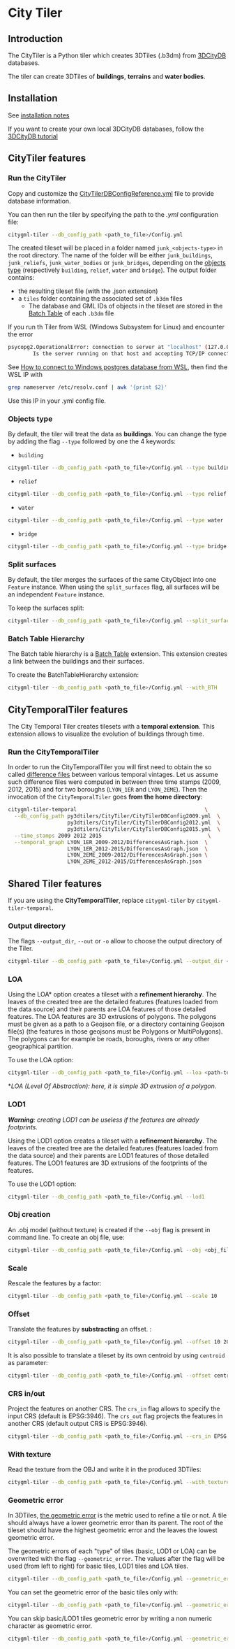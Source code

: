 # City Tiler

## Introduction

The CityTiler is a Python tiler which creates 3DTiles (.b3dm) from [3DCityDB](https://www.3dcitydb.org/3dcitydb/) databases.

The tiler can create 3DTiles of __buildings__, __terrains__ and __water bodies__.

## Installation

See [installation notes](https://github.com/VCityTeam/py3dtilers/blob/master/README.md)

If you want to create your own local 3DCityDB databases, follow the [3DCityDB tutorial](https://github.com/VCityTeam/UD-SV/blob/master/ImplementationKnowHow/PostgreSQL_for_cityGML.md)

## CityTiler features

### Run the CityTiler

Copy and customize the [CityTilerDBConfigReference.yml](CityTilerDBConfigReference.yml) file to provide database information.

You can then run the tiler by specifying the path to the _.yml_ configuration file:

```bash
citygml-tiler --db_config_path <path_to_file>/Config.yml
```

The created tileset will be placed in a folder named `junk_<objects-type>` in the root directory. The name of the folder will be either `junk_buildings`, `junk_reliefs`, `junk_water_bodies` or `junk_bridges`, depending on the [objects type](#objects-type) (respectively `building`, `relief`, `water` and `bridge`).
The output folder contains:

* the resulting tileset file (with the .json extension)
* a `tiles` folder containing the associated set of `.b3dm` files
  * The database and GML IDs of objects in the tileset are stored in the [Batch Table](https://github.com/CesiumGS/3d-tiles/blob/main/specification/TileFormats/BatchTable/README.md) of each `.b3dm` file

If you run th Tiler from WSL (Windows Subsystem for Linux) and encounter the error

```bash
psycopg2.OperationalError: connection to server at "localhost" (127.0.0.1), port 5432 failed: Connection refused
        Is the server running on that host and accepting TCP/IP connections?
```

See [How to connect to Windows postgres database from WSL](https://stackoverflow.com/a/67596486), then find the WSL IP with

```bash
grep nameserver /etc/resolv.conf | awk '{print $2}'
```

Use this IP in your .yml config file.

### Objects type

By default, the tiler will treat the data as __buildings__. You can change the type by adding the flag `--type` followed by one the 4 keywords:

* `building`

```bash
citygml-tiler --db_config_path <path_to_file>/Config.yml --type building
```

* `relief`

```bash
citygml-tiler --db_config_path <path_to_file>/Config.yml --type relief
```

* `water`

```bash
citygml-tiler --db_config_path <path_to_file>/Config.yml --type water
```

* `bridge`

```bash
citygml-tiler --db_config_path <path_to_file>/Config.yml --type bridge
```

### Split surfaces

By default, the tiler merges the surfaces of the same CityObject into one `Feature` instance. When using the `split_surfaces` flag, all surfaces will be an independent `Feature` instance.

To keep the surfaces split:

```bash
citygml-tiler --db_config_path <path_to_file>/Config.yml --split_surfaces
```

### Batch Table Hierarchy

The Batch table hierarchy is a [Batch Table](https://github.com/CesiumGS/3d-tiles/blob/main/specification/TileFormats/BatchTable/README.md) extension. This extension creates a link between the buildings and their surfaces.

To create the BatchTableHierarchy extension:

```bash
citygml-tiler --db_config_path <path_to_file>/Config.yml --with_BTH
```

## CityTemporalTiler features

The City Temporal Tiler creates tilesets with a __temporal extension__. This extension allows to visualize the evolution of buildings through time.

### Run the CityTemporalTiler

In order to run the CityTemporalTiler you will first need to obtain the so called [difference files](https://github.com/VCityTeam/cityGMLto3DTiles/tree/master/PythonCallingDocker#running-the-temporal-tiler-workflow) between various temporal vintages. Let us assume such difference files were computed in between three time stamps (2009, 2012, 2015) and for two boroughs (`LYON_1ER` and `LYON_2EME`). Then the invocation of the `CityTemporalTiler` goes __from the home directory__:

```bash
citygml-tiler-temporal                                         \
  --db_config_path py3dtilers/CityTiler/CityTilerDBConfig2009.yml  \
                   py3dtilers/CityTiler/CityTilerDBConfig2012.yml  \
                   py3dtilers/CityTiler/CityTilerDBConfig2015.yml  \
  --time_stamps 2009 2012 2015                                  \
  --temporal_graph LYON_1ER_2009-2012/DifferencesAsGraph.json  \
                   LYON_1ER_2012-2015/DifferencesAsGraph.json  \
                   LYON_2EME_2009-2012/DifferencesAsGraph.json \
                   LYON_2EME_2012-2015/DifferencesAsGraph.json
```

## Shared Tiler features

If you are using the __CityTemporalTiler__, replace `citygml-tiler` by `citygml-tiler-temporal`.

### Output directory

The flags `--output_dir`, `--out` or `-o` allow to choose the output directory of the Tiler.

```bash
citygml-tiler --db_config_path <path_to_file>/Config.yml --output_dir <output_directory_path>
```

### LOA

Using the LOA\* option creates a tileset with a __refinement hierarchy__. The leaves of the created tree are the detailed features (features loaded from the data source) and their parents are LOA features of those detailed features. The LOA features are 3D extrusions of polygons. The polygons must be given as a path to a Geojson file, or a directory containing Geojson file(s) (the features in those geojsons must be Polygons or MultiPolygons). The polygons can for example be roads, boroughs, rivers or any other geographical partition.

To use the LOA option:

```bash
citygml-tiler --db_config_path <path_to_file>/Config.yml --loa <path-to-polygons>
```

\*_LOA (Level Of Abstraction): here, it is simple 3D extrusion of a polygon._

### LOD1

___Warning__: creating LOD1 can be useless if the features are already footprints._

Using the LOD1 option creates a tileset with a __refinement hierarchy__. The leaves of the created tree are the detailed features (features loaded from the data source) and their parents are LOD1 features of those detailed features. The LOD1 features are 3D extrusions of the footprints of the features.

To use the LOD1 option:

```bash
citygml-tiler --db_config_path <path_to_file>/Config.yml --lod1
```

### Obj creation

An .obj model (without texture) is created if the `--obj` flag is present in command line. To create an obj file, use:

```bash
citygml-tiler --db_config_path <path_to_file>/Config.yml --obj <obj_file_name>
```

### Scale

Rescale the features by a factor:

```bash
citygml-tiler --db_config_path <path_to_file>/Config.yml --scale 10
```

### Offset

Translate the features by __substracting__ an offset. :

```bash
citygml-tiler --db_config_path <path_to_file>/Config.yml --offset 10 20 30  # -10 on X, -20 on Y, -30 on Z
```

It is also possible to translate a tileset by its own centroid by using `centroid` as parameter:

```bash
citygml-tiler --db_config_path <path_to_file>/Config.yml --offset centroid
```

### CRS in/out

Project the features on another CRS. The `crs_in` flag allows to specify the input CRS (default is EPSG:3946). The `crs_out` flag projects the features in another CRS (default output CRS is EPSG:3946).

```bash
citygml-tiler --db_config_path <path_to_file>/Config.yml --crs_in EPSG:3946 --crs_out EPSG:4171
```

### With texture

Read the texture from the OBJ and write it in the produced 3DTiles:

```bash
citygml-tiler --db_config_path <path_to_file>/Config.yml --with_texture
```

### Geometric error

In 3DTiles, [the geometric error](https://github.com/CesiumGS/3d-tiles/tree/main/specification#geometric-error) is the metric used to refine a tile or not. A tile should always have a lower geometric error than its parent. The root of the tileset should have the highest geometric error and the leaves the lowest geometric error.

The geometric errors of each "type" of tiles (basic, LOD1 or LOA) can be overwrited with the flag `--geometric_error`. The values after the flag will be used (from left to right) for basic tiles, LOD1 tiles and LOA tiles.

```bash
citygml-tiler --db_config_path <path_to_file>/Config.yml --geometric_error 5 60 100  # Set basic tiles GE to 5, LOD1 tiles GE to 60 and LOA tiles GE to 100
```

You can set the geometric error of the basic tiles only with:

```bash
citygml-tiler --db_config_path <path_to_file>/Config.yml --geometric_error 5  # Set basic tiles GE to 5
```

You can skip basic/LOD1 tiles geometric error by writing a non numeric character as geometric error.

```bash
citygml-tiler --db_config_path <path_to_file>/Config.yml --geometric_error x x 100  # Set LOA tiles GE to 100
```
